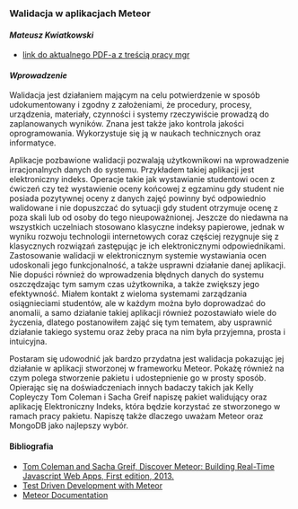 ### Walidacja w aplikacjach Meteor
#### *Mateusz Kwiatkowski*

* [link do aktualnego PDF-a z treścią pracy mgr](https://github.com/Flover/praca_magisterska/raw/master/magisterka.pdf)

#### *Wprowadzenie*
Walidacja jest działaniem mającym na celu potwierdzenie w sposób udokumentowany
i zgodny z założeniami, że procedury, procesy, urządzenia, materiały,
czynności i systemy rzeczywiście prowadzą do zaplanowanych wyników. Znana
jest także jako kontrola jakości oprogramowania. Wykorzystuje się ją w naukach
technicznych oraz informatyce.

Aplikacje pozbawione walidacji pozwalają użytkownikowi na wprowadzenie
irracjonalnych danych do systemu. Przykładem takiej aplikacji jest elektroniczny
indeks. Operacje takie jak wystawianie studentowi ocen z ćwiczeń czy też
wystawienie oceny końcowej z egzaminu gdy student nie posiada pozytywnej oceny
z danych zajęć powinny być odpowiednio walidowane i nie dopuszczać do sytuacji
gdy student otrzymuje ocenę z poza skali lub od osoby do tego nieupoważnionej.
Jeszcze do niedawna na wszystkich uczelniach stosowano klasyczne indeksy papierowe,
jednak w wyniku rozwoju technologii internetowych coraz częściej rezygnuje
się z klasycznych rozwiązań zastępując je ich elektronicznymi odpowiednikami.
Zastosowanie walidacji w elektronicznym systemie wystawiania ocen udoskonali
jego funkcjonalność, a także usprawni działanie danej aplikacji. Nie dopuści
również do wprowadzenia błędnych danych do systemu oszczędzając tym samym
czas użytkownika, a także zwiększy jego efektywność. Miałem kontakt z wieloma
systemami zarządzania osiągnieciami studentów, ale w każdym można było
doprowadzać do anomalii, a samo działanie takiej aplikacji również pozostawiało
wiele do życzenia, dlatego postanowiłem zająć się tym tematem, aby usprawnić
działanie takiego systemu oraz żeby praca na nim była przyjemna,
prosta i intuicyjna.

Postaram się udowodnić jak bardzo przydatna jest walidacja pokazując jej działanie
w aplikacji stworzonej w frameworku Meteor. Pokażę również na czym polega
stworzenie pakietu i udostepnienie go w prosty sposób. Opierając się na doświadczeniach
innych badaczy takich jak Kelly Copleyczy Tom Coleman i Sacha Greif
napiszę pakiet walidujący oraz aplikację Elektroniczny Indeks, która będzie
korzystać ze stworzonego w ramach pracy pakietu. Napiszę także dlaczego uważam
Meteor oraz MongoDB jako najlepszy wybór.

#### Bibliografia

* [Tom Coleman and Sacha Greif, Discover Meteor: Building Real-Time Javascript Web Apps, First edition, 2013.](http://pl.discovermeteor.com/)
* [Test Driven Development with Meteor](http://www.sitepoint.com/test-driven-development-with-meteor/)
* [Meteor Documentation](http://docs.meteor.com)
